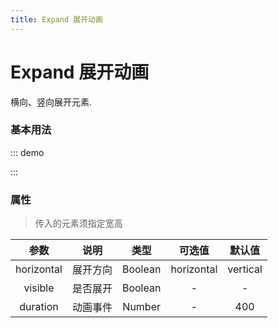 ```yaml
---
title: Expand 展开动画 
---
```


# Expand 展开动画 
横向、竖向展开元素.
### 基本用法
::: demo

<template>
    <v-button @click="visible=!visible">竖向</v-button>
    <v-button @click="visible2=!visible2">横向</v-button>
    <p></p>
    <v-expand :visible="visible"> 
     <div class="block">
     </div>  
    </v-expand>        
    <p></p>
    <v-expand horizontal :visible="visible2"> 
     <div class="block">
     </div>  
    </v-expand>    
</template>

<script>
import vButton from '../../src/basic/button'
import vExpand from '../../src/animations/expand'
export default {
    data(){
        return {
            visible:true,
            visible2:true,
        }
    },
    components: {
        vExpand,
        vButton
    }
}
</script>
<style lang="scss">
    .block {
        width:600px;
        height:200px;
        text-align:center;
        line-height:50px;
        color:#fff;
        background:#2d8cf0;
        border-radius:4px;
    }
</style>
:::
### 属性
> 传入的元素须指定宽高

| 参数 | 说明 | 类型 | 可选值 | 默认值 |
| :---: | :----: | :----: | :----: | :----: |
| horizontal | 展开方向 | Boolean | horizontal | vertical |
| visible | 是否展开 | Boolean | - | - |
| duration | 动画事件 | Number | - | 400 |